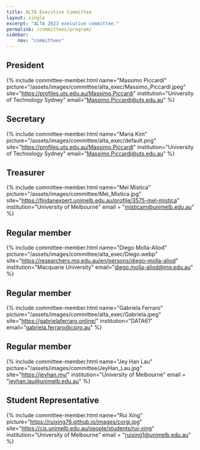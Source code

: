 ```yaml
---
title: ALTA Executive Committee
layout: single
excerpt: "ALTA 2023 executive committee."
permalink: /committees/program/
sidebar:
    nav: "committees"
---
```

## President
{% include committee-member.html
   name="Massimo Piccardi"
   picture="/assets/images/committee/alta_exec/Massimo_Piccardi.jpeg"
   site="https://profiles.uts.edu.au/Massimo.Piccardi"
   institution="University of Technology Sydney"
   email="Massimo.Piccardi@uts.edu.au"
%}

## Secretary
{% include committee-member.html
   name="Maria Kim"
   picture="/assets/images/committee/alta_exec/default.png"
   site="https://profiles.uts.edu.au/Massimo.Piccardi"
   institution="University of Technology Sydney"
   email="Massimo.Piccardi@uts.edu.au"
%}

## Treasurer
{% include committee-member.html
   name="Mel Mistica"
   picture="/assets/images/committee/Mel_Mistica.jpg"
   site="https://findanexpert.unimelb.edu.au/profile/3575-mel-mistica"
   institution="University of Melbourne"
   email = "misticam@unimelb.edu.au"
%}

## Regular member
{% include committee-member.html
   name="Diego Molla-Aliod"
   picture="/assets/images/committee/alta_exec/Diego.webp"
   site="https://researchers.mq.edu.au/en/persons/diego-molla-aliod"
   institution="Macquarie University"
   email="diego.molla-aliod@mq.edu.au"
%}

## Regular member
{% include committee-member.html
   name="Gabriela Ferraro"
   picture="/assets/images/committee/alta_exec/Gabriela.jpeg"
   site="https://gabrielaferraro.online/"
   institution="DATA61"
   email="gabriela.ferraro@csiro.au"
%}

## Regular member
{% include committee-member.html
   name="Jey Han Lau"
   picture="/assets/images/committee/JeyHan_Lau.jpg"
   site="https://jeyhan.my/"
   institution="University of Melbourne"
   email = "jeyhan.lau@unimelb.edu.au"
%}

## Student Representative
{% include committee-member.html
   name="Rui Xing"
   picture="https://ruixing76.github.io/images/corgi.jpg"
   site="https://cis.unimelb.edu.au/people/students/rui-xing"
   institution="University of Melbourne"
   email = "ruixing1@unimelb.edu.au"
%}